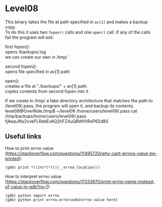 # Level08

This binary takes the file at path specified in `av[1]` and makes a backup copy.		
To do this it uses two `fopen()` calls and one `open()` call. If any of the calls fail the program will exit.

first fopen():		
	opens /backups/.log		
	we can create our own in /tmp/		

second fopen():		
	opens file specified in av[1] path		

open():		
	creates a file at "./backups/" + av[1] path		
	copies contents from second fopen into it		

If we create in /tmp/ a fake directory architecture that matches the path to /level09/.pass, the program will open it, and backup its contents.		
level08@OverRide:/tmp$ ~/level08 /home/users/level09/.pass
cat /tmp/backups/home/users/level09/.pass
fjAwpJNs2vvkFLRebEvAQ2hFZ4uQBWfHRsP62d8S

## Useful links
How to print errno value (https://stackoverflow.com/questions/11495720/why-cant-errnos-value-be-printed):
```
(gdb) print *((int*(*)())__errno_location)()
```
How to interpret errno value (https://stackoverflow.com/questions/11333870/print-errno-name-instead-of-value-in-gdb?rq=1):
```
(gdb) python import errno
(gdb) python print errno.errorcode[errno value here]
```
